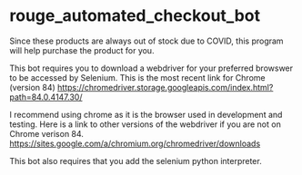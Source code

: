 # rouge_automated_checkout_bot
Since these products are always out of stock due to COVID, this program will help purchase the product for you.

This bot requires you to download a webdriver for your preferred browswer to be accessed by Selenium. This is the most recent link for Chrome (version 84) https://chromedriver.storage.googleapis.com/index.html?path=84.0.4147.30/

I recommend using chrome as it is the browser used in development and testing. Here is a link to other versions of the webdriver if you are not on Chrome verison 84. https://sites.google.com/a/chromium.org/chromedriver/downloads 

This bot also requires that you add the selenium python interpreter.
